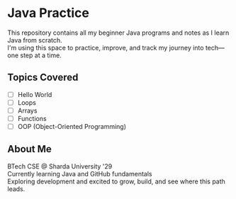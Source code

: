 # Java Practice

This repository contains all my beginner Java programs and notes as I learn Java from scratch.  
I'm using this space to practice, improve, and track my journey into tech—one step at a time.

## Topics Covered
- [ ] Hello World  
- [ ] Loops  
- [ ] Arrays  
- [ ] Functions  
- [ ] OOP (Object-Oriented Programming)

## About Me
BTech CSE @ Sharda University '29  
Currently learning Java and GitHub fundamentals  
Exploring development and excited to grow, build, and see where this path leads.

